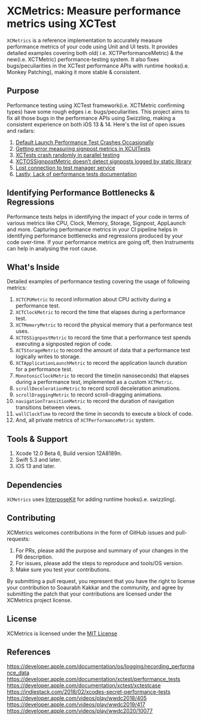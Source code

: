 XCMetrics: Measure performance metrics using XCTest
======================================

```XCMetrics``` is a reference implementation to accurately measure performance metrics of your code using Unit and UI tests. It provides detailed examples covering both old( i.e. XCTPerformanceMetric) & the new(i.e. XCTMetric) performance-testing system. It also fixes bugs/peculiarities in the XCTest performance APIs with runtime hooks(i.e. Monkey Patching), making it more stable & consistent.

## Purpose
Performance testing using XCTest framework(i.e. XCTMetric confirming types) have some rough edges i.e. bugs/peculiarities. This project aims to fix all those bugs in the performance APIs using Swizzling, making a consistent experience on both iOS 13 & 14. Here's the list of open issues and radars:
1. [Default Launch Performance Test Crashes Occasionally](http://openradar.appspot.com/radar?id=4976981179367424) 
2. [Getting error measuring signpost metrics in XCUITests](https://developer.apple.com/forums/thread/130576)
3. [XCTests crash randomly in parallel testing](https://developer.apple.com/forums/thread/125536)
4. [XCTOSSignpostMetric doesn’t detect signposts logged by static library](https://developer.apple.com/forums/thread/127458)
5. [Lost connection to test manager service](https://openradar.appspot.com/24224991)
6. [Lastly, Lack of performance tests documentation](https://developer.apple.com/forums/thread/132060)

##  Identifying Performance Bottlenecks & Regressions
Performance tests helps in identifying the impact of your code in terms of various metrics like CPU, Clock, Memory, Storage, Signpost, AppLaunch and more. Capturing performance metrics in your CI pipeline helps in identifying performance bottlenecks and regressions produced by your code over-time. If your performance metrics are going off, then Instruments can help in analysing the root cause.

## What's Inside
Detailed examples of performance testing covering the usage of following metrics:<br/>
1.  ```XCTCPUMetric``` to record information about CPU activity during a performance test.
2.  ```XCTClockMetric``` to record the time that elapses during a performance test.
3.  ```XCTMemoryMetric``` to record the physical memory that a performance test uses.
4.  ```XCTOSSignpostMetric``` to record the time that a performance test spends executing a signposted region of code.
5.  ```XCTStorageMetric``` to record the amount of data that a performance test logically writes to storage.
6.  ```XCTApplicationLaunchMetric``` to record the application launch duration for a performance test.
7.  ```MonotonicClockMetric``` to record the time(in nanoseconds) that elapses during a performance test, implemented as a custom ```XCTMetric```.
8.  ```scrollDecelerationMetric``` to record scroll deceleration animations.
9.  ```scrollDraggingMetric``` to record scroll-dragging animations.
10.  ```navigationTransitionMetric``` to record the duration of navigation transitions between views.
11.  ```wallClockTime``` to record the time in seconds to execute a block of code.
12.  And, all private metrics of ```XCTPerformanceMetric``` system.

## Tools & Support
1.  Xcode 12.0 Beta 6, Build version 12A8189n.
2.  Swift 5.3 and later.
3.  iOS 13 and later.

## Dependencies
```XCMetrics``` uses [InterposeKit](https://github.com/steipete/InterposeKit) for adding runtime hooks(i.e. swizzling).

## Contributing
XCMetrics welcomes contributions in the form of GitHub issues and pull-requests: <br/>
1.  For PRs, please add the purpose and summary of your changes in the PR description.<br/>
2.  For issues, please add the steps to reproduce and tools/OS version.<br/>
3.  Make sure you test your contributions.<br/>

By submitting a pull request, you represent that you have the right to license your contribution to Soaurabh Kakkar and the community, and agree by submitting the patch that your contributions are licensed under the XCMetrics project license.

## License
XCMetrics is licensed under the [MIT License](LICENSE.md)

## References
https://developer.apple.com/documentation/os/logging/recording_performance_data<br/>
https://developer.apple.com/documentation/xctest/performance_tests<br/>
https://developer.apple.com/documentation/xctest/xctestcase<br/>
https://indiestack.com/2018/02/xcodes-secret-performance-tests<br/>
https://developer.apple.com/videos/play/wwdc2018/405<br/>
https://developer.apple.com/videos/play/wwdc2019/417<br/>
https://developer.apple.com/videos/play/wwdc2020/10077
